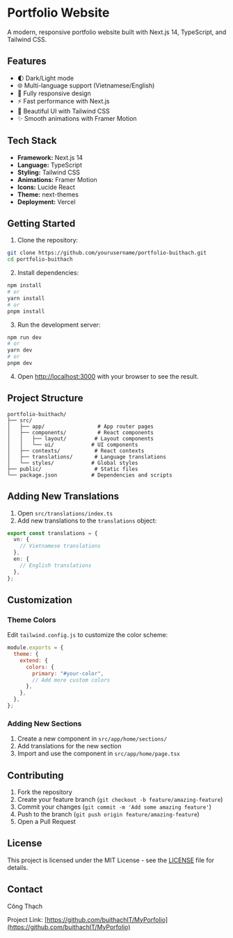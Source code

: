 # Portfolio Website

A modern, responsive portfolio website built with Next.js 14, TypeScript, and Tailwind CSS.

## Features

- 🌓 Dark/Light mode
- 🌐 Multi-language support (Vietnamese/English)
- 📱 Fully responsive design
- ⚡ Fast performance with Next.js
- 🎨 Beautiful UI with Tailwind CSS
- ✨ Smooth animations with Framer Motion

## Tech Stack

- **Framework:** Next.js 14
- **Language:** TypeScript
- **Styling:** Tailwind CSS
- **Animations:** Framer Motion
- **Icons:** Lucide React
- **Theme:** next-themes
- **Deployment:** Vercel

## Getting Started

1. Clone the repository:

```bash
git clone https://github.com/yourusername/portfolio-buithach.git
cd portfolio-buithach
```

2. Install dependencies:

```bash
npm install
# or
yarn install
# or
pnpm install
```

3. Run the development server:

```bash
npm run dev
# or
yarn dev
# or
pnpm dev
```

4. Open [http://localhost:3000](http://localhost:3000) with your browser to see the result.

## Project Structure

```
portfolio-buithach/
├── src/
│   ├── app/                 # App router pages
│   ├── components/          # React components
│   │   ├── layout/         # Layout components
│   │   └── ui/            # UI components
│   ├── contexts/           # React contexts
│   ├── translations/       # Language translations
│   └── styles/            # Global styles
├── public/                 # Static files
└── package.json           # Dependencies and scripts
```

## Adding New Translations

1. Open `src/translations/index.ts`
2. Add new translations to the `translations` object:

```typescript
export const translations = {
  vn: {
    // Vietnamese translations
  },
  en: {
    // English translations
  },
};
```

## Customization

### Theme Colors

Edit `tailwind.config.js` to customize the color scheme:

```javascript
module.exports = {
  theme: {
    extend: {
      colors: {
        primary: "#your-color",
        // Add more custom colors
      },
    },
  },
};
```

### Adding New Sections

1. Create a new component in `src/app/home/sections/`
2. Add translations for the new section
3. Import and use the component in `src/app/home/page.tsx`

## Contributing

1. Fork the repository
2. Create your feature branch (`git checkout -b feature/amazing-feature`)
3. Commit your changes (`git commit -m 'Add some amazing feature'`)
4. Push to the branch (`git push origin feature/amazing-feature`)
5. Open a Pull Request

## License

This project is licensed under the MIT License - see the [LICENSE](LICENSE) file for details.

## Contact

Công Thạch

Project Link: [https://github.com/buithachIT/MyPorfolio](https://github.com/buithachIT/MyPorfolio)
